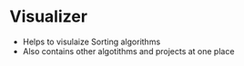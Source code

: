 # Visualizer

- Helps to visulaize Sorting algorithms
- Also contains other algotithms and projects at one place

